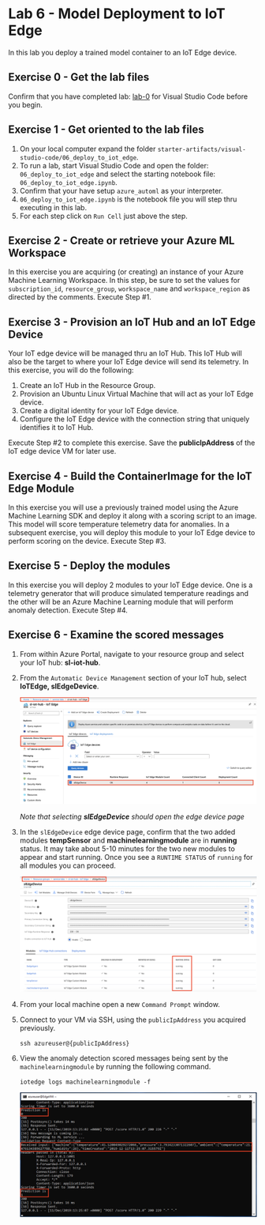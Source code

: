 # Lab 6 - Model Deployment to IoT Edge

In this lab you deploy a trained model container to an IoT Edge device.

## Exercise 0 - Get the lab files
Confirm that you have completed lab: [lab-0](../../lab-0/visual-studio-code-setup) for Visual Studio Code before you begin.

## Exercise 1 - Get oriented to the lab files
1. On your local computer expand the folder `starter-artifacts/visual-studio-code/06_deploy_to_iot_edge`.
2. To run a lab, start Visual Studio Code and open the folder: `06_deploy_to_iot_edge` and select the starting notebook file: `06_deploy_to_iot_edge.ipynb`.
3. Confirm that your have setup `azure_automl` as your interpreter.
4. `06_deploy_to_iot_edge.ipynb` is the notebook file you will step thru executing in this lab.
5. For each step click on `Run Cell` just above the step.

## Exercise 2 - Create or retrieve your Azure ML Workspace
In this exercise you are acquiring (or creating) an instance of your Azure Machine Learning Workspace. In this step, be sure to set the values for `subscription_id`, `resource_group`, `workspace_name` and `workspace_region` as directed by the comments. Execute Step #1.

## Exercise 3 - Provision an IoT Hub and an IoT Edge Device
Your IoT edge device will be managed thru an IoT Hub. This IoT Hub will also be the target to where your IoT Edge device will send its telemetry. In this exercise, you will do the following:

1. Create an IoT Hub in the Resource Group.
2. Provision an Ubuntu Linux Virtual Machine that will act as your IoT Edge device.
3. Create a digital identity for your IoT Edge device.
4. Configure the IoT Edge device with the connection string that uniquely identifies it to IoT Hub.

Execute Step #2 to complete this exercise. Save the **publicIpAddress** of the IoT edge device VM for later use.

## Exercise 4 - Build the ContainerImage for the IoT Edge Module
In this exercise you will use a previously trained model using the Azure Machine Learning SDK and deploy it along with a scoring script to an image. This model will score temperature telemetry data for anomalies. In a subsequent exercise, you will deploy this module to your IoT Edge device to perform scoring on the device. Execute Step #3.

## Exercise 5 - Deploy the modules
In this exercise you will deploy 2 modules to your IoT Edge device. One is a telemetry generator that will produce simulated temperature readings and the other will be an Azure Machine Learning module that will perform anomaly detection. Execute Step #4.

## Exercise 6 - Examine the scored messages
1. From within Azure Portal, navigate to your resource group and select your IoT hub: **sl-iot-hub**. 

2. From the `Automatic Device Management` section of your IoT hub, select **IoTEdge, slEdgeDevice**.

   ![The image shows the steps to locate your registered IoT edge device.](images/01.png 'IoT edge device')

   *Note that selecting **slEdgeDevice** should open the edge device page*

3. In the `slEdgeDevice` edge device page, confirm that the two added modules **tempSensor** and **machinelearningmodule** are in **running** status. It may take about 5-10 minutes for the two new modules to appear and start running. Once you see a `RUNTIME STATUS` of `running` for all modules you can proceed.

   ![The image shows the slEdgeDevice page and the status of the two modules: tempSensor and machinelearningmodule.](images/02.png 'IoT edge device page')

4. From your local machine open a new `Command Prompt` window.

5. Connect to your VM via SSH, using the `publicIpAddress` you acquired previously.

    ```
    ssh azureuser@{publicIpAddress}
    ```

6. View the anomaly detection scored messages being sent by the `machinelearningmodule` by running the following command.

    ```
    iotedge logs machinelearningmodule -f
    ```

   ![The image shows the streaming log output from the machinelearningmodule.](images/03.png 'machinelearningmodule logs')
